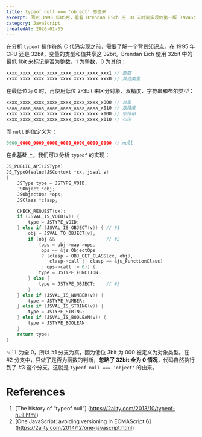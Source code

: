 ```yaml
---
title: typeof null === 'object' 的由来
excerpt: 回到 1995 年05月，看看 Brendan Eich 用 10 天时间实现的第一版 JavaScript，以及为什么至今保留这个 Bug。
category: JavaScript
createdAt: 2020-01-05
---
```


在分析 `typeof` 操作符的 C 代码实现之前，需要了解一个背景知识点。在 1995 年 CPU
还是 32bit，变量的类型和值共享这 32bit。Brendan Eich 使用 32bit 中的最低 1bit 
来标记是否为整数，1 为整数，0 为其他：

```js
xxxx_xxxx_xxxx_xxxx_xxxx_xxxx_xxxx_xxx1 // 整数
xxxx_xxxx_xxxx_xxxx_xxxx_xxxx_xxxx_xxx0 // 其他类型
```

在最低位为 0 时，再使用低位 2-3bit 来区分对象、双精度、字符串和布尔类型：

```js
xxxx_xxxx_xxxx_xxxx_xxxx_xxxx_xxxx_x000 // 对象
xxxx_xxxx_xxxx_xxxx_xxxx_xxxx_xxxx_x010 // 双精度
xxxx_xxxx_xxxx_xxxx_xxxx_xxxx_xxxx_x100 // 字符串
xxxx_xxxx_xxxx_xxxx_xxxx_xxxx_xxxx_x110 // 布尔
```

而 `null` 的值定义为：

```js
0000_0000_0000_0000_0000_0000_0000_0000 // null
```

在此基础上，我们可以分析 `typeof` 的实现：

```c {12,14,22}
JS_PUBLIC_API(JSType)
JS_TypeOfValue(JSContext *cx, jsval v)
{
    JSType type = JSTYPE_VOID;
    JSObject *obj;
    JSObjectOps *ops;
    JSClass *clasp;

    CHECK_REQUEST(cx);
    if (JSVAL_IS_VOID(v)) {
        type = JSTYPE_VOID;
    } else if (JSVAL_IS_OBJECT(v)) { // #1
        obj = JSVAL_TO_OBJECT(v);
        if (obj &&                   // #2
            (ops = obj->map->ops,
             ops == &js_ObjectOps
             ? (clasp = OBJ_GET_CLASS(cx, obj),
                clasp->call || clasp == &js_FunctionClass)
             : ops->call != 0)) {
            type = JSTYPE_FUNCTION;
        } else {
            type = JSTYPE_OBJECT;    // #3
        }
    } else if (JSVAL_IS_NUMBER(v)) {
        type = JSTYPE_NUMBER;
    } else if (JSVAL_IS_STRING(v)) {
        type = JSTYPE_STRING;
    } else if (JSVAL_IS_BOOLEAN(v)) {
        type = JSTYPE_BOOLEAN;
    }
    return type;
}
```

`null` 为全 0，所以 #1 分支为真，因为低位 3bit 为 000 被定义为对象类型。在 #2
分支中，只做了是否为函数的判断，**忽略了 32bit 全为 0 情况**，代码自然执行到了 #3 
这个分支，这就是 `typeof null === 'object'` 的由来。


# References

  1. [The history of “typeof null”]
     (https://2ality.com/2013/10/typeof-null.html)
  2. [One JavaScript: avoiding versioning in ECMAScript 6]
     (https://2ality.com/2014/12/one-javascript.html)
